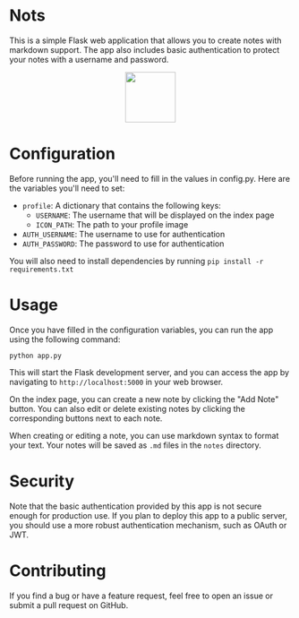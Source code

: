# Nots

This is a simple Flask web application that allows you to create notes with markdown support. The app also includes basic authentication to protect your notes with a username and password.

<p ALIGN="center"><img src="https://raw.githubusercontent.com/ayxkaddd/nots/main/static/favicon.ico" width="90" height="90"></p>

# Configuration

Before running the app, you'll need to fill in the values in config.py. Here are the variables you'll need to set:

- `profile`: A dictionary that contains the following keys:
    - `USERNAME`: The username that will be displayed on the index page
    - `ICON_PATH`: The path to your profile image
- `AUTH_USERNAME`: The username to use for authentication
- `AUTH_PASSWORD`: The password to use for authentication

You will also need to install dependencies by running 
```pip install -r requirements.txt```

# Usage 

Once you have filled in the configuration variables, you can run the app using the following command:

```python app.py```

This will start the Flask development server, and you can access the app by navigating to `http://localhost:5000` in your web browser.

On the index page, you can create a new note by clicking the "Add Note" button. You can also edit or delete existing notes by clicking the corresponding buttons next to each note.

When creating or editing a note, you can use markdown syntax to format your text. Your notes will be saved as `.md` files in the `notes` directory.

# Security

Note that the basic authentication provided by this app is not secure enough for production use. If you plan to deploy this app to a public server, you should use a more robust authentication mechanism, such as OAuth or JWT.

# Contributing

If you find a bug or have a feature request, feel free to open an issue or submit a pull request on GitHub.
